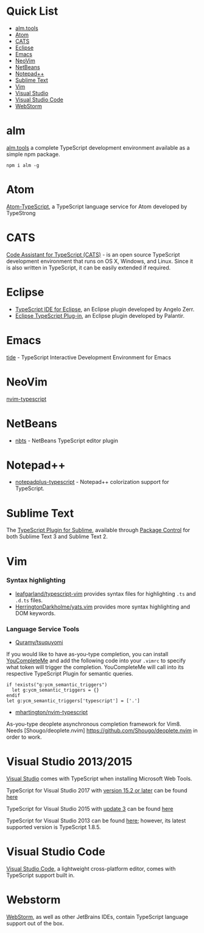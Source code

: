 # Quick List

 * [alm.tools](#alm)
 * [Atom](#atom)
 * [CATS](#cats) 
 * [Eclipse](#eclipse)
 * [Emacs](#emacs)
 * [NeoVim](#neovim)
 * [NetBeans](#netbeans)
 * [Notepad++](#notepad)
 * [Sublime Text](#sublime-text)
 * [Vim](#vim)
 * [Visual Studio](#visual-studio-20132015)
 * [Visual Studio Code](#visual-studio-code)
 * [WebStorm](#webstorm)

# alm

[alm.tools](http://alm.tools/) a complete TypeScript development environment available as a simple npm package.

```shell
npm i alm -g
```

# Atom

[Atom-TypeScript](https://atom.io/packages/atom-typescript), a TypeScript language service for Atom developed by TypeStrong

# CATS

[Code Assistant for TypeScript (CATS)](https://github.com/jbaron/cats) -  is an open source TypeScript development environment that runs on OS X, Windows, and Linux.
Since it is also written in TypeScript, it can be easily extended if required.

# Eclipse

* [TypeScript IDE for Eclipse](https://github.com/angelozerr/typescript.java/wiki/Getting-Started), an Eclipse plugin developed by Angelo Zerr.
* [Eclipse TypeScript Plug-in](https://github.com/palantir/eclipse-typescript), an Eclipse plugin developed by Palantir.

# Emacs

[tide](https://github.com/ananthakumaran/tide) - TypeScript Interactive Development Environment for Emacs

# NeoVim

[nvim-typescript](https://github.com/mhartington/nvim-typescript)

# NetBeans

* [nbts](https://github.com/Everlaw/nbts) - NetBeans TypeScript editor plugin

# Notepad++

* [notepadplus-typescript](https://github.com/chai2010/notepadplus-typescript) - Notepad++ colorization support for TypeScript.

# Sublime Text

The [TypeScript Plugin for Sublime](https://github.com/Microsoft/TypeScript-Sublime-Plugin), available through [Package Control](https://packagecontrol.io/) for both Sublime Text 3 and Sublime Text 2.

# Vim

### Syntax highlighting

* [leafgarland/typescript-vim](https://github.com/leafgarland/typescript-vim) provides syntax files for highlighting `.ts` and `.d.ts` files.
* [HerringtonDarkholme/yats.vim](https://github.com/HerringtonDarkholme/yats.vim) provides more syntax highlighting and DOM keywords.

### Language Service Tools

* [Quramy/tsuquyomi](https://github.com/Quramy/tsuquyomi)

If you would like to have as-you-type completion, you can install [YouCompleteMe](https://github.com/Valloric/YouCompleteMe) and add the following code into your `.vimrc` to specify what token will trigger the completion. YouCompleteMe will call into its respective TypeScript Plugin for semantic queries.

```vimscript
if !exists("g:ycm_semantic_triggers")
  let g:ycm_semantic_triggers = {}
endif
let g:ycm_semantic_triggers['typescript'] = ['.']
```

* [mhartington/nvim-typescript](https://github.com/mhartington/nvim-typescript)

As-you-type deoplete asynchronous completion framework for Vim8. Needs [Shougo/deoplete.nvim] https://github.com/Shougo/deoplete.nvim in order to work.

# Visual Studio 2013/2015

[Visual Studio](https://www.visualstudio.com/) comes with TypeScript when installing Microsoft Web Tools.

TypeScript for Visual Studio 2017 with [version 15.2 or later](https://www.visualstudio.com/en-us/news/releasenotes/vs2017-relnotes-v15.2) can be found [here](https://www.microsoft.com/en-us/download/details.aspx?id=55258)

TypeScript for Visual Studio 2015 with [update 3](https://www.visualstudio.com/en-us/news/releasenotes/vs2015-update3-vs) can be found [here](http://www.microsoft.com/en-us/download/details.aspx?id=48593)

TypeScript for Visual Studio 2013 can be found [here](https://www.microsoft.com/en-us/download/details.aspx?id=48739); however, its latest supported version is TypeScript 1.8.5.

# Visual Studio Code

[Visual Studio Code](https://code.visualstudio.com/), a lightweight cross-platform editor, comes with TypeScript support built in.

# Webstorm

[WebStorm](https://www.jetbrains.com/webstorm/), as well as other JetBrains IDEs, contain TypeScript language support out of the box.
